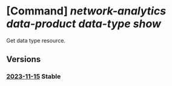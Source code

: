 # [Command] _network-analytics data-product data-type show_

Get data type resource.

## Versions

### [2023-11-15](/Resources/mgmt-plane/L3N1YnNjcmlwdGlvbnMve30vcmVzb3VyY2Vncm91cHMve30vcHJvdmlkZXJzL21pY3Jvc29mdC5uZXR3b3JrYW5hbHl0aWNzL2RhdGFwcm9kdWN0cy97fS9kYXRhdHlwZXMve30=/2023-11-15.xml) **Stable**

<!-- mgmt-plane /subscriptions/{}/resourcegroups/{}/providers/microsoft.networkanalytics/dataproducts/{}/datatypes/{} 2023-11-15 -->
